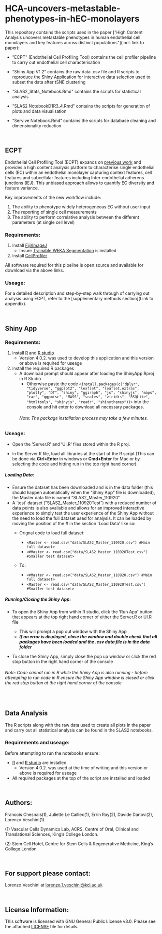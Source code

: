 # HCA-uncovers-metastable-phenotypes-in-hEC-monolayers

This repository contains the scripts used in the paper ["High Content Analysis uncovers metastable phenotypes in human endothelial cell monolayers and key features across distinct populations"](incl. link to paper): 

- "ECPT" (Endothelial Cell Profiling Tool) contains the cell profiler pipeline to carry out endothelial cell characterisation

- "Shiny App V1.2" contains the raw data .csv file and R scripts to reproduce the Shiny Application for interactive data selection 
 used to subset the data after tSNE clustering 
 
- "SLAS2_Stats_Notebook.Rmd" contains the scripts for statistical analysis 

- "SLAS2 NotebookD1R3_4.Rmd" contains the scripts for generation of plots and data visualisation

- "Servive Notebook.Rmd" contains the scripts for database cleaning and dimensionality reduction 

&nbsp;


## ECPT
Endothelial Cell Profiling Tool (ECPT) expands on [previous work](https://journals.sagepub.com/doi/10.1177/2472555218820848) and provides a 
high content analysis platform to characterise single endothelial cells (EC) within an endothelial monolayer capturing context features, cell features and subcellular features including Inter-endothelial adherens junctions (IEJ). This unbiased approach allows to quantify EC diversity and feature variance.

Key improvements of the new workflow include:
1) The ability to phenotype widely heterogeneous EC without user input 
2) The reporting of single cell measurements  
3) The ability to perform correlative analysis between the different parameters (at single cell level)



### Requirements: 
1. Install [Fiji/ImageJ](https://imagej.net/Fiji/Downloads)
   - Insure [Trainable WEKA Segmentation](https://imagej.net/Trainable_Weka_Segmentation) is installed 
2. Install [CellProfiler](https://cellprofiler.org/releases)

All software required for this pipeline is open source and available for download via the above links. 


### Useage: 
For a detailed description and step-by-step walk through of carrying out analysis using ECPT, refer to the [supplementary methods section](Link to appendix).   

&nbsp;



## Shiny App

### Requirements: 
1. Install [R](https://www.r-project.org/) and [R studio](https://rstudio.com/products/rstudio/download/)
   - Version 4.0.2. was used to develop this application and this version or above is required for useage 
2. Install the required R packages 
   - A download prompt should appear after loading the ShinyApp.Rproj in R Studio
     - Otherwise paste the code `<install.packages(c("dplyr", "tidyverse", "ggplot2", "leaflet", "leaflet.extras", "plotly", "DT", "shiny", "ggiraph", "js", "shinyjs", "maps", "car", "ggpmisc", "MASS", "scales", "viridis", "RSQLite", "htmltools", "shinyjs", "readr", "shinythemes"))>` into the console and hit enter to download all necessary packages. 
     ###### Note: The package installation process may take a few minutes. 

### Useage: 
- Open the 'Server.R' and 'UI.R' files stored within the R proj.

- In the Server.R file, load all libraries at the start of the R script (This can be done via **Ctrl+Enter** in windows or **Cmd+Enter** for Mac or by selecting the code and hitting run in the top right hand corner) 

##### Loading Data:
- Ensure the dataset has been downloaded and is in the data folder (this should happen automatically when the "Shiny App" file is downloaded), the Master data file is named "SLAS2_Master_110920" 
- A 'test' dataset ("SLAS2_Master_110920Test") with a reduced number of data points is also available and allows for an improved interactive experience to simply test the user experience of the Shiny App without the need to load the full dataset used for analysis. It can be loaded by moving the position of the # in the section 'Load Data' like so: 
  - Orignal code to load full dataset: 
      - `<Master <- read.csv("data/SLAS2_Master_110920.csv") #Main full dataset>`               
      - `<#Master <- read.csv("data/SLAS2_Master_110920Test.csv") #Smaller test dataset>` 
  
   - To: 
      - `<#Master <- read.csv("data/SLAS2_Master_110920.csv") #Main full dataset>`                        
      - `<Master <- read.csv("data/SLAS2_Master_110920Test.csv") #Smaller test dataset>` 
     
     
##### Running/Closing the Shiny App:
- To open the Shiny App from within R studio, click the 'Run App' button that appears at the top right hand corner of either the Server.R or UI.R file
  - This will prompt a pop out window with the Shiny App
  - _**If an error is displayed, close the window and double check that all packages have been loaded and the .csv data file is in the data folder**_

- To close the Shiny App, simply close the pop up window or click the red stop button in the right hand corner of the console

###### Note: Code *cannot* run in R while the Shiny App is also running - before attempting to run code in R ensure the Shiny App window is closed or click the red stop button at the right hand corner of the console  
 
&nbsp;
&nbsp;

## Data Analysis 

The R scripts along with the raw data used to create all plots in the paper and carry out all statistical analysis can be found in the SLAS2 notebooks. 

### Requirements and useage: 

Before attempting to run the notebooks ensure: 
- [R](https://www.r-project.org/) and [R studio](https://rstudio.com/products/rstudio/download/) are installed
   - Version 4.0.2. was used at the time of writing and this version or above is required for useage 
- All required packages at the top of the script are installed and loaded 

&nbsp;
&nbsp;

## Authors:
Francois Chesnais(1), Juliette Le Caillec(1), Errin Roy(2), Davide Danovi(2), Lorenzo Veschini(1) 

(1) Vascular Cells Dynamics Lab, ACRS, Centre of Oral, Clinical and Translational Sciences, King’s College London. 

(2) Stem Cell Hotel, Centre for Stem Cells & Regenerative Medicine, King’s College London 

&nbsp;

## For support please contact:
Lorenzo Veschini at lorenzo.1.veschini@kcl.ac.uk 

&nbsp;

## License Information: 

This software is licensed with GNU General Public License v3.0. Please see the attached [LICENSE](https://github.com/exr98/HCA-uncovers-metastable-phenotypes-in-hEC-monolayers/blob/main/LICENSE) file for details.
